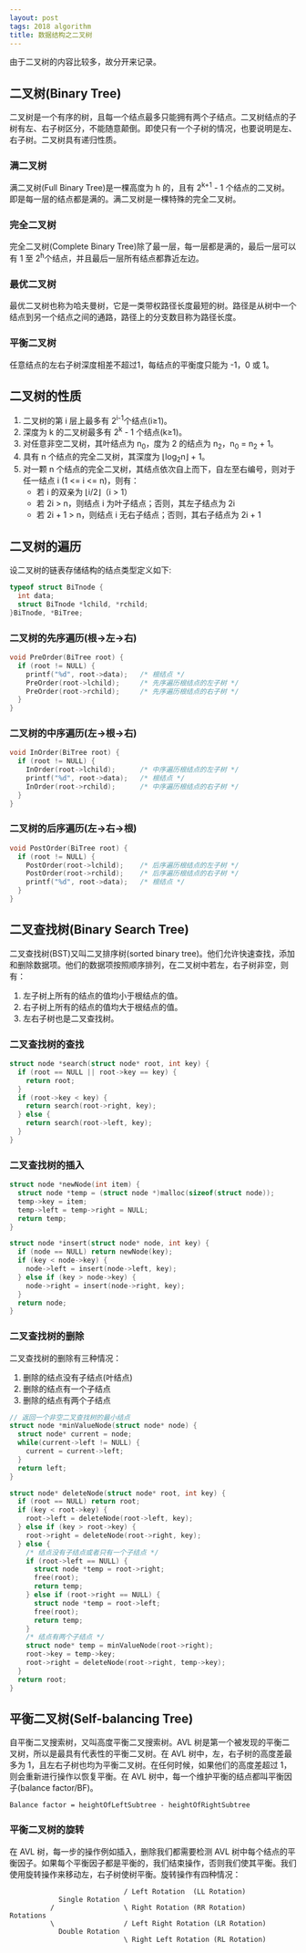 ```yaml
---
layout: post
tags: 2018 algorithm
title: 数据结构之二叉树
---
```


由于二叉树的内容比较多，故分开来记录。

## 二叉树(Binary Tree)

二叉树是一个有序的树，且每一个结点最多只能拥有两个子结点。二叉树结点的子树有左、右子树区分，不能随意颠倒。即使只有一个子树的情况，也要说明是左、右子树。二叉树具有递归性质。

### 满二叉树

满二叉树(Full Binary Tree)是一棵高度为 h 的，且有 2<sup>k+1</sup> - 1 个结点的二叉树。即是每一层的结点都是满的。满二叉树是一棵特殊的完全二叉树。

### 完全二叉树

完全二叉树(Complete Binary Tree)除了最一层，每一层都是满的，最后一层可以有 1 至 2<sup>h</sup>个结点，并且最后一层所有结点都靠近左边。

### 最优二叉树

最优二叉树也称为哈夫曼树，它是一类带权路径长度最短的树。路径是从树中一个结点到另一个结点之间的通路，路径上的分支数目称为路径长度。

### 平衡二叉树

任意结点的左右子树深度相差不超过1，每结点的平衡度只能为 -1，0 或 1。

## 二叉树的性质

1. 二叉树的第 i 层上最多有 2<sup>i-1</sup>个结点(i≥1)。
2. 深度为 k 的二叉树最多有 2<sup>k</sup> - 1 个结点(k≥1)。
3. 对任意非空二叉树，其叶结点为 n<sub>0</sub>，度为 2 的结点为 n<sub>2</sub>，n<sub>0</sub> = n<sub>2</sub> + 1。
4. 具有 n 个结点的完全二叉树，其深度为 &#8970;log<sub>2</sub>n&#8971; + 1。
5. 对一颗 n 个结点的完全二叉树，其结点依次自上而下，自左至右编号，则对于任一结点 i (1 <= i <= n)，则有：
   - 若 i 的双亲为 &#8970;i/2&#8971;（i > 1）
   - 若 2i > n，则结点 i 为叶子结点；否则，其左子结点为 2i
   - 若 2i + 1 > n，则结点 i 无右子结点；否则，其右子结点为 2i + 1

## 二叉树的遍历

设二叉树的链表存储结构的结点类型定义如下:

```c
typeof struct BiTnode {
  int data;
  struct BiTnode *lchild, *rchild;
}BiTnode, *BiTree;
```

### 二叉树的先序遍历(根->左->右)

```c
void PreOrder(BiTree root) {
  if (root != NULL) {
    printf("%d", root->data);   /* 根结点 */
    PreOrder(root->lchild);     /* 先序遍历根结点的左子树 */
    PreOrder(root->rchild);     /* 先序遍历根结点的右子树 */
  }
}
```

### 二叉树的中序遍历(左->根->右)

```c
void InOrder(BiTree root) {
  if (root != NULL) {
    InOrder(root->lchild);      /* 中序遍历根结点的左子树 */
    printf("%d", root->data);   /* 根结点 */
    InOrder(root->rchild);      /* 中序遍历根结点的右子树 */
  }
}
```

### 二叉树的后序遍历(左->右->根)

```c
void PostOrder(BiTree root) {
  if (root != NULL) {
    PostOrder(root->lchild);    /* 后序遍历根结点的左子树 */
    PostOrder(root->rchild);    /* 后序遍历根结点的右子树 */
    printf("%d", root->data);   /* 根结点 */
  }
}
```

## 二叉查找树(Binary Search Tree)

二叉查找树(BST)又叫二叉排序树(sorted binary tree)。他们允许快速查找，添加和删除数据项。他们的数据项按照顺序排列，在二叉树中若左，右子树非空，则有：

1. 左子树上所有的结点的值均小于根结点的值。
2. 右子树上所有的结点的值均大于根结点的值。
3. 左右子树也是二叉查找树。

### 二叉查找树的查找

```c
struct node *search(struct node* root, int key) {
  if (root == NULL || root->key == key) {
    return root;
  }
  if (root->key < key) {
    return search(root->right, key);
  } else {
    return search(root->left, key);
  }
}
```

### 二叉查找树的插入

```c
struct node *newNode(int item) {
  struct node *temp = (struct node *)malloc(sizeof(struct node));
  temp->key = item;
  temp->left = temp->right = NULL;
  return temp;
}

struct node *insert(struct node* node, int key) {
  if (node == NULL) return newNode(key);
  if (key < node->key) {
    node->left = insert(node->left, key);
  } else if (key > node->key) {
    node->right = insert(node->right, key);
  }
  return node;
}
```

### 二叉查找树的删除

二叉查找树的删除有三种情况：

1. 删除的结点没有子结点(叶结点)
2. 删除的结点有一个子结点
3. 删除的结点有两个子结点

```c
// 返回一个非空二叉查找树的最小结点
struct node *minValueNode(struct node* node) {
  struct node* current = node;
  while(current->left != NULL) {
    current = current->left;
  }
  return left;
}

struct node* deleteNode(struct node* root, int key) {
  if (root == NULL) return root;
  if (key < root->key) {
    root->left = deleteNode(root->left, key);
  } else if (key > root->key) {
    root->right = deleteNode(root->right, key);
  } else {
    /* 结点没有子结点或者只有一个子结点 */
    if (root->left == NULL) {
      struct node *temp = root->right;
      free(root);
      return temp;
    } else if (root->right == NULL) {
      struct node *temp = root->left;
      free(root);
      return temp;
    }
    /* 结点有两个子结点 */
    struct node* temp = minValueNode(root->right);
    root->key = temp->key;
    root->right = deleteNode(root->right, temp->key);
  }
  return root;
}
```

## 平衡二叉树(Self-balancing Tree)

自平衡二叉搜索树，又叫高度平衡二叉搜索树。AVL 树是第一个被发现的平衡二叉树，所以是最具有代表性的平衡二叉树。在 AVL 树中，左，右子树的高度差最多为 1，且左右子树也均为平衡二叉树。在任何时候，如果他们的高度差超过 1，则会重新进行操作以恢复平衡。在 AVL 树中，每一个维护平衡的结点都叫平衡因子(balance factor/BF)。

`Balance factor = heightOfLeftSubtree - heightOfRightSubtree`

### 平衡二叉树的旋转

在 AVL 树，每一步的操作例如插入，删除我们都需要检测 AVL 树中每个结点的平衡因子。如果每个平衡因子都是平衡的，我们结束操作，否则我们使其平衡。我们使用旋转操作来移动左，右子树使树平衡。旋转操作有四种情况：

```plain
                            / Left Rotation  (LL Rotation)
            Single Rotation
          /                 \ Right Rotation (RR Rotation)
Rotations
          \                 / Left Right Rotation (LR Rotation)
            Double Rotation
                            \ Right Left Rotation (RL Rotation)
```

